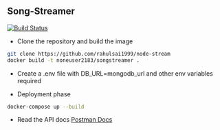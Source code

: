 ## Song-Streamer

[![Build Status](https://travis-ci.com/rahulsai1999/node-stream.svg?branch=master)](https://travis-ci.com/rahulsai1999/node-stream)

- Clone the repository and build the image

```bash
git clone https://github.com/rahulsai1999/node-stream
docker build -t noneuser2183/songstreamer .
```

- Create a .env file with DB_URL=mongodb_url and other env variables required

- Deployment phase

```bash
docker-compose up --build
```

- Read the API docs
  [Postman Docs](https://documenter.getpostman.com/view/5649815/SWLcc8gV?version=latest)
